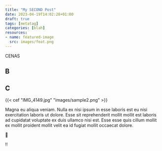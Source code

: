 ```yaml
---
title: "My SECOND Post"
date: 2023-04-19T14:02:28+01:00
draft: true
tags: [metatag]
categories: [blah]
resources:
- name: featured-image
  src: images/feat.png
---
```

CENAS

## B

## C

{{< cef "IMG_4149.jpg"  "images/sample2.png" >}}

Magna eu aliqua veniam. Nulla ex nisi ipsum in esse laboris est eu nisi exercitation laboris ut dolore. Esse sit reprehenderit mollit mollit est laboris ad cupidatat voluptate ex duis ullamco nisi est. Esse esse quis cillum mollit ex mollit proident mollit velit ea id fugiat mollit occaecat dolore.

:poop:

!!